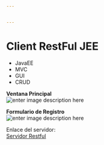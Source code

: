 ```yaml
---


---
```


<h1 id="client-restful-jee">Client RestFul JEE</h1>
<ul>
<li>JavaEE</li>
<li>MVC</li>
<li>GUI</li>
<li>CRUD</li>
</ul>
<p><strong>Ventana Principal</strong><br>
<img src="https://firebasestorage.googleapis.com/v0/b/laradex-2bcb4.appspot.com/o/crud-restful-principal.PNG?alt=media&amp;token=b18b36f0-1914-4930-9776-fc0024e291a2" alt="enter image description here"></p>
<p><strong>Formulario de Registro</strong><br>
<img src="https://firebasestorage.googleapis.com/v0/b/laradex-2bcb4.appspot.com/o/crud-restful-formulario.PNG?alt=media&amp;token=8c0d7f62-7824-478b-9368-5795458edf99" alt="enter image description here"></p>
<p>Enlace del servidor:<br>
<a href="https://github.com/rubeeengm/server-restful-java">Servidor Restful</a></p>

